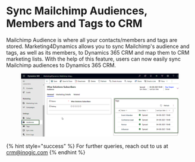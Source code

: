 # Sync Mailchimp Audiences, Members and Tags to CRM

Mailchimp Audience is where all your contacts/members and tags are stored. Marketing4Dynamics allows you to sync Mailchimp's audience and tags, as well as its members, to Dynamics 365 CRM and map them to CRM marketing lists. With the help of this feature, users can now easily sync Mailchimp audiences to Dynamics 365 CRM.

<figure><img src="../../.gitbook/assets/Sync-Mailchimp-Audiences-0dda.svg" alt=""><figcaption></figcaption></figure>

{% hint style="success" %}
For further queries, reach out to us at [crm@inogic.com](mailto:crm@inogic.com)
{% endhint %}
